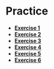 # Practice

- **[Exercise 1](https://practice-medgrupo.netlify.app/exercicio-1/)**
- **[Exercise 2](https://exercise-storybook.netlify.app)**
- **[Exercise 3](https://practice-medgrupo.netlify.app/exercicio-3/)**
- **[Exercise 4](https://practice-medgrupo.netlify.app/exercicio-4/)**
- **[Exercise 5](https://practice-medgrupo.netlify.app/exercicio-5/)**
- **[Exercise 6](https://practice-medgrupo.netlify.app/exercicio-6/)**
